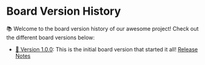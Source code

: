 # Board Version History

📚 Welcome to the board version history of our awesome project! Check out the different board versions below:

- [🚀 Version 1.0.0](./1.0.0): This is the initial board version that started it all! [Release Notes](./1.0.0/RELEASE.md)

<!--
- [🌟 Version 2.0.0](./2.0.0): A major board upgrade with exciting new features. [Release Notes](./2.0.0/RELEASE.md)
- [🔥 Version 2.1.0](./2.1.0): A hotfix release for the board to address critical issues. [Release Notes](./2.1.0/RELEASE.md)
- [🎉 Version 3.0.0](./3.0.0): Another major board version with even more awesomeness. [Release Notes](./3.0.0/RELEASE.md)
- [🐞 Version 3.1.0](./3.1.0): Board version focused on bug fixes and improvements. [Release Notes](./3.1.0/RELEASE.md)

Feel free to explore each board version's folder for more details and release notes!
-->

